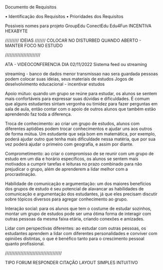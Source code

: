 Documento de Requisitos

•	Identificação dos Requisitos
•	Prioridades dos Requisitos

Possiveis nomes para projeto
GroupEdu
ConectEdu
Edu4Fun
INCENTIVA 
HEXABYTE


///////// IDEIAS ///////
COLOCAR NO DISTURBED QUANDO ABERTO - MANTER FOCO NO ESTUDO



///////////////////////


ATA - VIDEOCONFERENCIA DIA 02/11/2022
Sistema feed ou streaming 

streaming - banco de dados menor transmissao nao sera guardada
pessoas podem colocar suas ideias, seus materiais de estudos 
Jogos de deselvolvimento educacional - incentivar estudos


Apoio mútuo: quando um grupo se reúne para estudar, os alunos se sentem mais confortáveis para expressar suas dúvidas e dificuldades.
É comum que alguns estudantes sintam vergonha ou timidez para fazer perguntas em sala de aula, então contar com o apoio de outros alunos que também 
estão aprendendo faz toda a diferença.

Troca de conhecimento: ao criar um grupo de estudos, alunos com diferentes aptidões podem trocar conhecimentos e ajudar uns aos outros de forma mútua. 
Um estudante que seja bom em matemática, por exemplo, poderá ajudar outro que tenha mais dificuldade nessa matéria, que por sua vez poderá ajudar o
primeiro com geografia, e assim por diante.

Comprometimento: ao criar o compromisso de se reunir com um grupo de estudo em um dia e horário específicos, os alunos se sentem mais motivados a 
cumprir tarefas e leituras no prazo combinado para não prejudicar o grupo, além de aprenderem a lidar melhor com a procrastinação.

Habilidade de comunicação e argumentação: um dos maiores benefícios dos grupos de estudo é seu potencial de alavancar as habilidades de comunicação e 
argumentação dos estudantes, já que eles precisam discutir sobre tópicos diversos para agregar conhecimento ao grupo.

Interação social: para os alunos que tem o costume de estudar sozinhos, montar um grupo de estudos pode ser uma ótima forma de interagir com outras 
pessoas da mesma faixa etária, criando conexões e amizades.

Lidar com perspectivas diferentes: ao estudar com outras pessoas, os estudantes aprendem a lidar com diferentes personalidades e conviver 
com opiniões distintas, o que é benéfico tanto para o crescimento pessoal quanto profissional.


/////////////////////////////////////

TIPO FORUM 
RESPONDER CITAÇÃO
LAYOUT SIMPLES INTUITIVO
